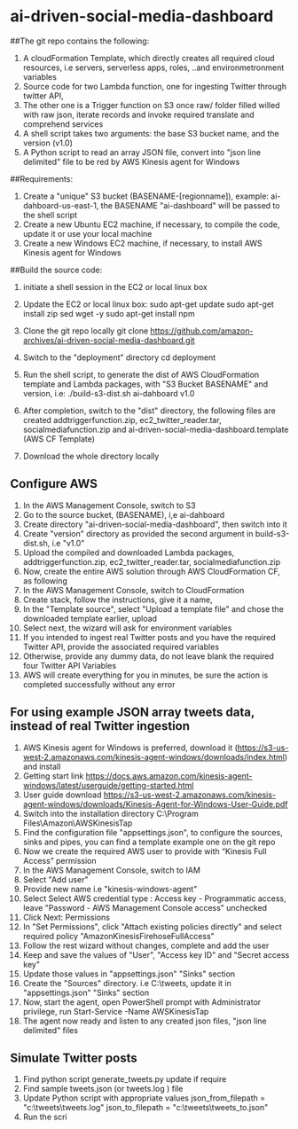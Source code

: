 # ai-driven-social-media-dashboard
##The git repo contains the following: 
1. A cloudFormation Template, which directly creates all required cloud resources, i.e servers, serverless apps, roles, ..and environmetronment variables 
2. Source code for two Lambda function, one for ingesting Twitter through twitter API, 
3. The other one is a Trigger function on S3 once raw/ folder filled willed with raw json, iterate records and invoke required translate and comprehend services 
4. A shell script takes two arguments: the base S3 bucket name, and the version (v1.0)
5. A Python script to read an array JSON file, convert into "json line delimited" file to be red by AWS Kinesis agent for Windows 

##Requirements:
1. Create a "unique" S3 bucket (BASENAME-[regionname]), example: ai-dahboard-us-east-1, the BASENAME "ai-dashboard" will be passed to the shell script 
2. Create a new Ubuntu EC2 machine, if necessary,  to compile the code, update it or use your local machine 
3. Create a new Windows EC2 machine, if necessary, to install AWS Kinesis agent for Windows

##Build the source code: 
1. initiate a shell session in the EC2 or local linux box
2. Update the EC2 or local linux box:
	sudo apt-get update
	sudo apt-get install zip sed wget -y
	sudo apt-get install npm 
3. Clone the git repo locally 
	git clone https://github.com/amazon-archives/ai-driven-social-media-dashboard.git

4. Switch to the "deployment" directory 
	cd deployment

5. Run the shell script, to generate the dist of AWS CloudFormation template and Lambda packages, with "S3 Bucket BASENAME" and version, i.e:
	./build-s3-dist.sh ai-dahboard v1.0 

6. After completion, switch to the "dist" directory, the following files are created 
	addtriggerfunction.zip, ec2_twitter_reader.tar, socialmediafunction.zip and ai-driven-social-media-dashboard.template (AWS CF Template)
7. Download the whole directory locally 

## Configure AWS 

1. In the AWS Management Console, switch to S3 
2. Go to the source bucket, (BASENAME), i,e ai-dahboard
3. Create directory "ai-driven-social-media-dashboard", then switch into it
4. Create "version" directory as provided the second argument in build-s3-dist.sh, i.e "v1.0" 
5. Upload the compiled and downloaded Lambda packages, addtriggerfunction.zip, ec2_twitter_reader.tar, socialmediafunction.zip
6. Now, create the entire AWS solution through AWS CloudFormation CF, as following 
7. In the AWS Management Console, switch to CloudFormation 
8. Create stack, follow the instructions, give it a name,
9. In the "Template source", select "Upload a template file" and chose the downloaded template earlier, upload
10. Select next, the wizard will ask for environment variables 
11. If you intended to ingest real Twitter posts and you have the required Twitter API, provide the associated required variables
12. Otherwise, provide any dummy data, do not leave blank the required four Twitter API Variables 
13. AWS will create everything for you in minutes, be sure the action is completed successfully without any error 

## For using example JSON array tweets data, instead of real Twitter ingestion
1. AWS Kinesis agent for Windows is preferred, download it (https://s3-us-west-2.amazonaws.com/kinesis-agent-windows/downloads/index.html) and install 
2. Getting start link https://docs.aws.amazon.com/kinesis-agent-windows/latest/userguide/getting-started.html  
3. User guide download https://s3-us-west-2.amazonaws.com/kinesis-agent-windows/downloads/Kinesis-Agent-for-Windows-User-Guide.pdf
4. Switch into the installation directory C:\Program Files\Amazon\AWSKinesisTap
5. Find the configuration file "appsettings.json", to configure the sources, sinks and pipes, you can find a template example one on the git repo
6. Now we create the required AWS user to provide with “Kinesis Full Access” permission 
7. In the AWS Management Console, switch to IAM 
8. Select "Add user"
9. Provide new name i.e "kinesis-windows-agent"
10. Select Select AWS credential type : Access key - Programmatic access, leave "Password - AWS Management Console access" unchecked 
11. Click Next: Permissions 
12. In "Set Permissions", click "Attach existing policies directly"  and select required policy "AmazonKinesisFirehoseFullAccess"
13. Follow the rest wizard without changes, complete and add the user 
14. Keep and save the values of "User", "Access key ID" and "Secret access key"
15. Update those values in "appsettings.json" "Sinks" section
16. Create the "Sources" directory. i.e C:\tweets, update it in "appsettings.json" "Sinks" section
17. Now, start the agent, open PowerShell prompt with Administrator privilege, run 
	Start-Service -Name AWSKinesisTap
18. The agent now ready and listen to any created json files, "json line delimited" files

## Simulate Twitter posts 
1. Find python script generate_tweets.py update if require
2. Find sample tweets.json (or tweets.log ) file
3. Update Python script with appropriate values
	json_from_filepath = "c:\\tweets\\tweets.log"
	json_to_filepath = "c:\\tweets\\tweets_to.json"
4. Run the scri


